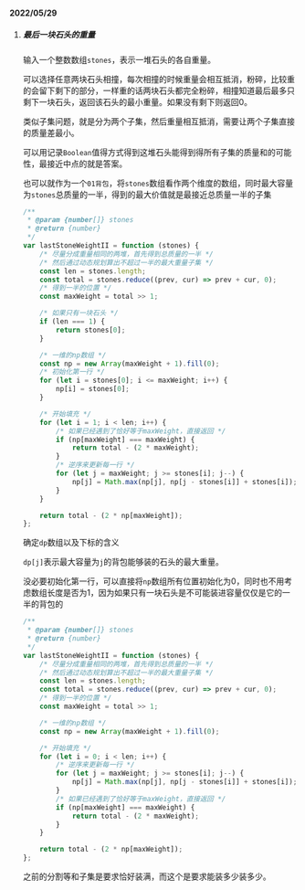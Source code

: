 #### 2022/05/29

1. ##### 最后一块石头的重量

   输入一个整数数组`stones`，表示一堆石头的各自重量。

   可以选择任意两块石头相撞，每次相撞的时候重量会相互抵消，粉碎，比较重的会留下剩下的部分，一样重的话两块石头都完全粉碎，相撞知道最后最多只剩下一块石头，返回该石头的最小重量。如果没有剩下则返回0。

   类似子集问题，就是分为两个子集，然后重量相互抵消，需要让两个子集直接的质量差最小。

   可以用记录`Boolean`值得方式得到这堆石头能得到得所有子集的质量和的可能性，最接近中点的就是答案。

   也可以就作为一个`01背包`，将`stones`数组看作两个维度的数组，同时最大容量为`stones`总质量的一半，得到的最大价值就是最接近总质量一半的子集

   ```js
   /**
    * @param {number[]} stones
    * @return {number}
    */
   var lastStoneWeightII = function (stones) {
       /* 尽量分成重量相同的两堆，首先得到总质量的一半 */
       /* 然后通过动态规划算出不超过一半的最大重量子集 */
       const len = stones.length;
       const total = stones.reduce((prev, cur) => prev + cur, 0);
       /* 得到一半的位置 */
       const maxWeight = total >> 1;
   
       /* 如果只有一块石头 */
       if (len === 1) {
           return stones[0];
       }
   
       /* 一维的np数组 */
       const np = new Array(maxWeight + 1).fill(0);
       /* 初始化第一行 */
       for (let i = stones[0]; i <= maxWeight; i++) {
           np[i] = stones[0];
       }
   
       /* 开始填充 */
       for (let i = 1; i < len; i++) {
           /* 如果已经遇到了恰好等于maxWeight，直接返回 */
           if (np[maxWeight] === maxWeight) {
               return total - (2 * maxWeight);
           }
           /* 逆序来更新每一行 */
           for (let j = maxWeight; j >= stones[i]; j--) {
               np[j] = Math.max(np[j], np[j - stones[i]] + stones[i]);
           }
       }
   
       return total - (2 * np[maxWeight]);
   };
   ```

   确定`dp`数组以及下标的含义

   `dp[j]`表示最大容量为`j`的背包能够装的石头的最大重量。

   没必要初始化第一行，可以直接将`np`数组所有位置初始化为0，同时也不用考虑数组长度是否为1，因为如果只有一块石头是不可能装进容量仅仅是它的一半的背包的

   ```js
   /**
    * @param {number[]} stones
    * @return {number}
    */
   var lastStoneWeightII = function (stones) {
       /* 尽量分成重量相同的两堆，首先得到总质量的一半 */
       /* 然后通过动态规划算出不超过一半的最大重量子集 */
       const len = stones.length;
       const total = stones.reduce((prev, cur) => prev + cur, 0);
       /* 得到一半的位置 */
       const maxWeight = total >> 1;
   
       /* 一维的np数组 */
       const np = new Array(maxWeight + 1).fill(0);
   
       /* 开始填充 */
       for (let i = 0; i < len; i++) {
           /* 逆序来更新每一行 */
           for (let j = maxWeight; j >= stones[i]; j--) {
               np[j] = Math.max(np[j], np[j - stones[i]] + stones[i]);
           }
           /* 如果已经遇到了恰好等于maxWeight，直接返回 */
           if (np[maxWeight] === maxWeight) {
               return total - (2 * maxWeight);
           }
       }
   
       return total - (2 * np[maxWeight]);
   };
   ```

   之前的分割等和子集是要求恰好装满，而这个是要求能装多少装多少。